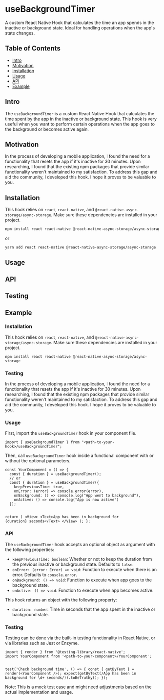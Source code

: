 <h1>useBackgroundTimer</h1>
<p>A custom React Native Hook that calculates the time an app spends in the inactive or background state. Ideal for handling operations when the app's state changes.</p>
<h2>Table of Contents</h2>
<ul>
<li><a href="#intro" target="_new">Intro</a></li>
<li><a href="#motivation" target="_new">Motivation</a></li>
<li><a href="#installation" target="_new">Installation</a></li>
<li><a href="#usage" target="_new">Usage</a></li>
<li><a href="#api" target="_new">API</a></li>
<li><a href="#example" target="_new">Example</a></li>
</ul>

## Intro

<p>The <code>useBackgroundTimer</code> is a custom React Native Hook that calculates the time spent by the app in the inactive or background state. This hook is very useful when you want to perform certain operations when the app goes to the background or becomes active again.</p>

## Motivation

<p>In the process of developing a mobile application, I found the need for a functionality that resets the app if it's inactive for 30 minutes. Upon researching, I found that the existing npm packages that provide similar functionality weren't maintained to my satisfaction. To address this gap and aid the community, I developed this hook. I hope it proves to be valuable to you.</p>

## Installation

<p>This hook relies on <code>react</code>, <code>react-native</code>, and <code>@react-native-async-storage/async-storage</code>. Make sure these dependencies are installed in your project.</p>

```bash
npm install react react-native @react-native-async-storage/async-storage
```

or

```bash
yarn add react react-native @react-native-async-storage/async-storage
```

## Usage

## API

## Testing

## Example

<h3>Installation</h3>
<p>This hook relies on <code>react</code>, <code>react-native</code>, and <code>@react-native-async-storage/async-storage</code>. Make sure these dependencies are installed in your project.</p>
<code>npm install react react-native @react-native-async-storage/async-storage
</code>
<h3>Testing</h3>
<p>In the process of developing a mobile application, I found the need for a functionality that resets the app if it's inactive for 30 minutes. Upon researching, I found that the existing npm packages that provide similar functionality weren't maintained to my satisfaction. To address this gap and aid the community, I developed this hook. I hope it proves to be valuable to you.</p>
<h3>Usage</h3>
<p>First, import the <code>useBackgroundTimer</code> hook in your component file.</p>
<code>import { useBackgroundTimer } from &quot;&lt;path-to-your-hook&gt;/useBackgroundTimer&quot;;
</code>
<p>Then, call <code>useBackgroundTimer</code> hook inside a functional component with or without the optional parameters.</p>
<code>const YourComponent = () =&gt; {
  const { duration } = useBackgroundTimer();
  // or
  const { duration } = useBackgroundTimer({
    keepPreviousTime: true,
    onError: (error) =&gt; console.error(error),
    onBackground: () =&gt; console.log(&quot;App went to background&quot;),
    onActive: () =&gt; console.log(&quot;App is now active&quot;)
  });

return (
&lt;View&gt;
&lt;Text&gt;App has been in background for {duration} seconds&lt;/Text&gt;
&lt;/View&gt;
);
};
</code>

<h3>API</h3>
<p>The <code>useBackgroundTimer</code> hook accepts an optional object as argument with the following properties:</p>
<ul>
    <li><code>keepPreviousTime: boolean</code>: Whether or not to keep the duration from the previous inactive or background state. Defaults to <code>false</code>.</li>
    <li><code>onError: (error: Error) =&gt; void</code>: Function to execute when there is an error. Defaults to <code>console.error</code>.</li>
    <li><code>onBackground: () =&gt; void</code>: Function to execute when app goes to the background state.</li>
    <li><code>onActive: () =&gt; void</code>: Function to execute when app becomes active.</li>
</ul>
<p>This hook returns an object with the following property:</p>
<ul>
    <li><code>duration: number</code>: Time in seconds that the app spent in the inactive or background state.</li>
</ul>
<h3>Testing</h3>
<p>Testing can be done via the built-in testing functionality in React Native, or via libraries such as Jest or Enzyme.</p>
<code>import { render } from &apos;@testing-library/react-native&apos;;
import YourComponent from &apos;&lt;path-to-your-component&gt;/YourComponent&apos;;

test(&apos;Check background time&apos;, () =&gt; {
const { getByText } = render(&lt;YourComponent /&gt;);
expect(getByText(/App has been in background for \d+ seconds/)).toBeTruthy();
});
</code></div></div></pre>

<p>Note: This is a mock test case and might need adjustments based on the actual implementation and usage.</p>
